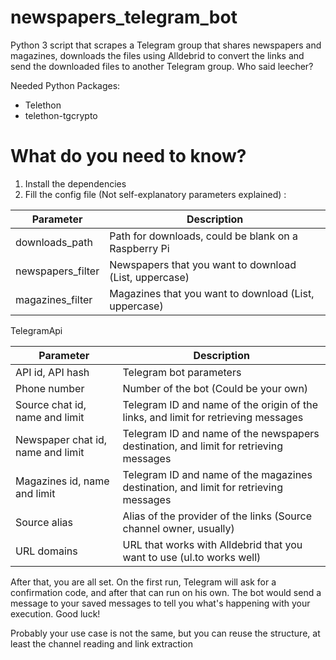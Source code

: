 # newspapers_telegram_bot

Python 3 script that scrapes a Telegram group that shares newspapers and magazines, downloads the files using Alldebrid to convert the links and send the downloaded files to another Telegram group. Who said leecher?

Needed Python Packages:
* Telethon
* telethon-tgcrypto

# What do you need to know?
1. Install the dependencies
2. Fill the config file (Not self-explanatory parameters explained) :

| Parameter | Description |
| ------ | ------ |
| downloads_path | Path for downloads, could be blank on a Raspberry Pi |
| newspapers_filter | Newspapers that you want to download  (List, uppercase) |
| magazines_filter | Magazines that you want to download (List, uppercase)|

TelegramApi

| Parameter | Description |
| ------ | ------ |
| API id, API hash | Telegram bot parameters |
| Phone number | Number of the bot (Could be your own) |
| Source chat id, name and limit | Telegram ID and name of the origin of the links, and limit for retrieving messages |
| Newspaper chat id, name and limit |Telegram ID and name of the newspapers destination, and limit for retrieving messages |
| Magazines id, name and limit | Telegram ID and name of the magazines destination, and limit for retrieving messages|
| Source alias | Alias of the provider of the links (Source channel owner, usually) |
| URL domains | URL that works with Alldebrid that you want to use (ul.to works well) |

After that, you are all set. On the first run, Telegram will ask for a confirmation code, and after that can run on his own. The bot would send a message to your saved messages to tell you what's happening with your execution. Good luck!

Probably your use case is not the same, but you can reuse the structure, at least the channel reading and link extraction
